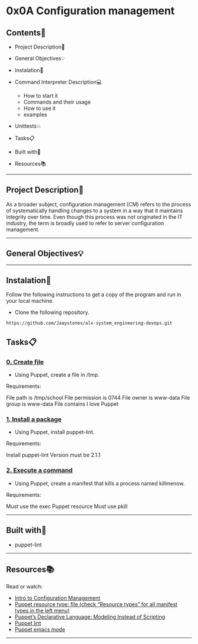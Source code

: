 # 0x0A Configuration management
 
 
## Contents:open_file_folder:
 
- Project Description:newspaper:
- General Objectives:bulb:
- Instalation:wrench:
- Command Interpreter Description:computer:
 
	* How to start it
	* Commands and their usage
	* How to use it
	* examples
 
- Unittests:boom:
- Tasks:clipboard:
- Built with:hammer:
- Resources:books:

 
---
 
## Project Description:newspaper:
 
As a broader subject, configuration management (CM) refers to the process of systematically handling changes to a system in a way that it maintains integrity over time. Even though this process was not originated in the IT industry, the term is broadly used to refer to server configuration management.
 
---
 
## General Objectives:bulb:

 
---
 
## Instalation:wrench:
 
Follow the following instructions to get a copy of the program and run in your local machine.
 
* Clone the following repository.
```
https://github.com/Jaaystones/alx-system_engineering-devops.git
```

 
## Tasks:clipboard:
 
### [0. Create file](./0-create_a_file.pp)
* Using Puppet, create a file in /tmp.

Requirements:

File path is /tmp/school
File permission is 0744
File owner is www-data
File group is www-data
File contains I love Puppet
 
 
### [1. Install a package](./1-install_a_package.pp)
* Using Puppet, install puppet-lint.

Requirements:

Install puppet-lint
Version must be 2.1.1
 
 
### [2. Execute a command](./2-execute_a_command.pp)
* Using Puppet, create a manifest that kills a process named killmenow.

Requirements:

Must use the exec Puppet resource
Must use pkill
 
---
 
## Built with:hammer:
 
 * puppet-lint
---
 
## Resources:books:
 
Read or watch:
* [Intro to Configuration Management](https://www.digitalocean.com/community/tutorials/an-introduction-to-configuration-management)
* [Puppet resource type: file (check “Resource types” for all manifest types in the left menu)](https://puppet.com/docs/puppet/3.8/types/file.html)
* [Puppet’s Declarative Language: Modeling Instead of Scripting](https://puppet.com/blog/puppets-declarative-language-modeling-instead-of-scripting/)
* [Puppet lint](http://puppet-lint.com/)
* [Puppet emacs mode](https://github.com/voxpupuli/puppet-mode)
 
---
